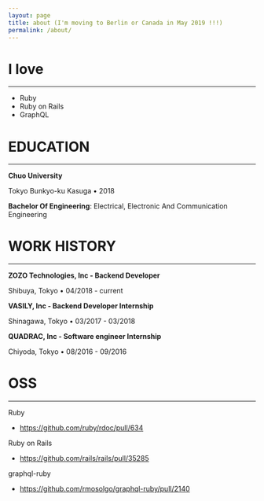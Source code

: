 ```yaml
---
layout: page
title: about (I'm moving to Berlin or Canada in May 2019 !!!)
permalink: /about/
---
```

# I love
---
- Ruby
- Ruby on Rails
- GraphQL

# EDUCATION
---
__Chuo University__

Tokyo Bunkyo-ku Kasuga • 2018

__Bachelor Of Engineering__: Electrical, Electronic And Communication Engineering

# WORK HISTORY
---
__ZOZO Technologies, Inc - Backend Developer__

Shibuya, Tokyo • 04/2018 - current

__VASILY, Inc - Backend Developer Internship__

Shinagawa, Tokyo • 03/2017 - 03/2018

__QUADRAC, Inc - Software engineer Internship__

Chiyoda, Tokyo • 08/2016 - 09/2016

# OSS
---
Ruby
- https://github.com/ruby/rdoc/pull/634 

Ruby on Rails
- https://github.com/rails/rails/pull/35285 

graphql-ruby
- https://github.com/rmosolgo/graphql-ruby/pull/2140
